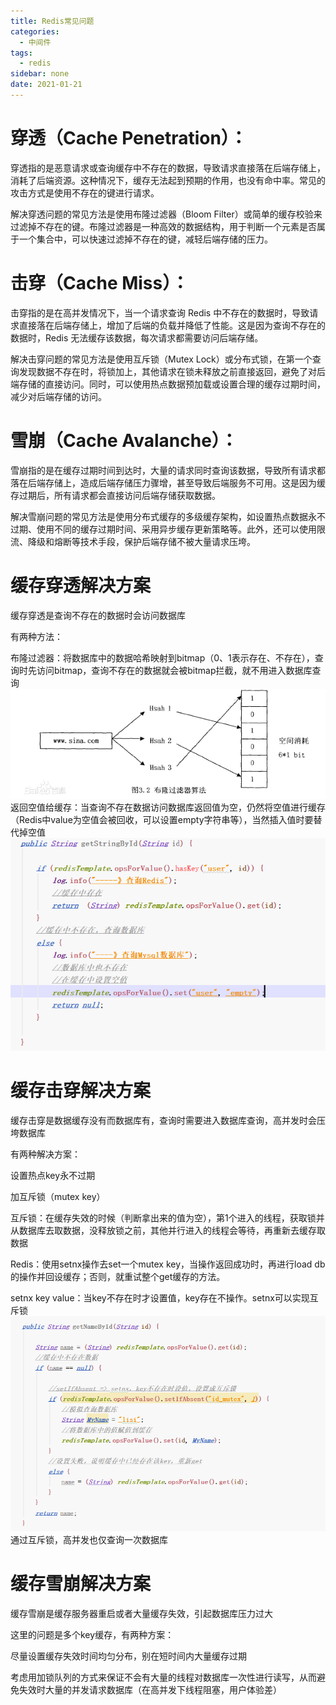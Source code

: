 ```yaml
---
title: Redis常见问题
categories:
  - 中间件
tags:
  - redis
sidebar: none 
date: 2021-01-21 
---
```

# 穿透（Cache Penetration）：
穿透指的是恶意请求或查询缓存中不存在的数据，导致请求直接落在后端存储上，消耗了后端资源。这种情况下，缓存无法起到预期的作用，也没有命中率。常见的攻击方式是使用不存在的键进行请求。

解决穿透问题的常见方法是使用布隆过滤器（Bloom Filter）或简单的缓存校验来过滤掉不存在的键。布隆过滤器是一种高效的数据结构，用于判断一个元素是否属于一个集合中，可以快速过滤掉不存在的键，减轻后端存储的压力。

# 击穿（Cache Miss）：
击穿指的是在高并发情况下，当一个请求查询 Redis 中不存在的数据时，导致请求直接落在后端存储上，增加了后端的负载并降低了性能。这是因为查询不存在的数据时，Redis 无法缓存该数据，每次请求都需要访问后端存储。

解决击穿问题的常见方法是使用互斥锁（Mutex Lock）或分布式锁，在第一个查询发现数据不存在时，将锁加上，其他请求在锁未释放之前直接返回，避免了对后端存储的直接访问。同时，可以使用热点数据预加载或设置合理的缓存过期时间，减少对后端存储的访问。

# 雪崩（Cache Avalanche）：
雪崩指的是在缓存过期时间到达时，大量的请求同时查询该数据，导致所有请求都落在后端存储上，造成后端存储压力骤增，甚至导致后端服务不可用。这是因为缓存过期后，所有请求都会直接访问后端存储获取数据。

解决雪崩问题的常见方法是使用分布式缓存的多级缓存架构，如设置热点数据永不过期、使用不同的缓存过期时间、采用异步缓存更新策略等。此外，还可以使用限流、降级和熔断等技术手段，保护后端存储不被大量请求压垮。

# 缓存穿透解决方案
缓存穿透是查询不存在的数据时会访问数据库

有两种方法：

布隆过滤器：将数据库中的数据哈希映射到bitmap（0、1表示存在、不存在），查询时先访问bitmap，查询不存在的数据就会被bitmap拦截，就不用进入数据库查询
![redis1](/images/redis/redis1.png)
返回空值给缓存：当查询不存在数据访问数据库返回值为空，仍然将空值进行缓存（Redis中value为空值会被回收，可以设置empty字符串等），当然插入值时要替代掉空值
![redis2](/images/redis/redis2.png)

# 缓存击穿解决方案
缓存击穿是数据缓存没有而数据库有，查询时需要进入数据库查询，高并发时会压垮数据库

有两种解决方案：

设置热点key永不过期

加互斥锁（mutex key）

互斥锁：在缓存失效的时候（判断拿出来的值为空），第1个进入的线程，获取锁并从数据库去取数据，没释放锁之前，其他并行进入的线程会等待，再重新去缓存取数据

Redis：使用setnx操作去set一个mutex key，当操作返回成功时，再进行load db的操作并回设缓存；否则，就重试整个get缓存的方法。

setnx key value：当key不存在时才设置值，key存在不操作。setnx可以实现互斥锁
![redis3](/images/redis/redis3.png)
通过互斥锁，高并发也仅查询一次数据库

# 缓存雪崩解决方案
缓存雪崩是缓存服务器重启或者大量缓存失效，引起数据库压力过大

这里的问题是多个key缓存，有两种方案：

尽量设置缓存失效时间均匀分布，别在短时间内大量缓存过期

考虑用加锁队列的方式来保证不会有大量的线程对数据库一次性进行读写，从而避免失效时大量的并发请求数据库（在高并发下线程阻塞，用户体验差）

